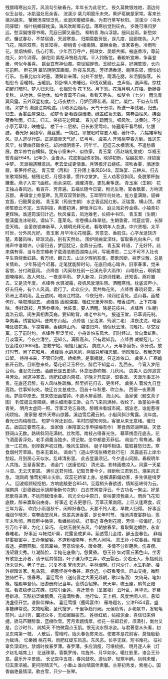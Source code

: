 <!-- { "loadSidebar": true } -->
残腊晴寒出众芳。风流勾引破春光。年年长为此花忙。 
夜久莫教银烛灺，酒边何似玉台妆。冰肌温处觅余香。 
浣溪沙
棐几明窗乐未央。熏炉茗碗是家常。客来长揖对胡床。 
蟹眼汤深轻泛乳，龙涎灰暖细烘香。为君行草写秋阳。 
浣溪沙（书大同驿壁）
榕叶桄榔驿枕溪。海风吹断瘴云低。薄寒初觉到征衣。 
岁晚可堪归梦远，愁深偏恨得书稀。荒庭日脚又垂西。 
柳梢青
海山浮碧。细风丝雨，新愁如织。慵试春衫，不禁宿酒，天涯寒食。 
归期莫数芳辰，误几度、回廊夜色。入户飞花，隔帘双燕，有谁知得。 
柳梢青
小楼南陌。翠軿金勒，谁家春色。冷雨吹花，禁烟怯柳，伤心行客。 
少年百万呼卢，拥越女、吴姬共掷。被底香浓，尊前烛灭，如今消得。 
醉花阴
紫枢泽笏趋龙尾。平入钧衡位。春殿听宣麻，争喜登庸，何似今番喜。 
昆台宜有神仙裔。奕世貂蝉贵。玉砌长兰芽，好拥笙歌，长向花前醉。 
醉花阴
翠箔阴阴笼画阁。昨夜东风恶。芳径满香泥，南陌东郊，惆怅妨行乐。 
伤春比似年时恶。潘鬓新来薄。何处不禁愁，雨滴花腮，和泪胭脂落。 
长相思令
香暖帏。玉暖肌。娇卧嗔人来睡迟。印残双黛眉。 
虫声低。漏声稀。惊枕初醒灯暗时。梦人归未归。 
长相思令
花下愁。月下愁。花落月明人在楼。断肠春复秋。 
从他休。任他休。如今青鸾不自由。看看天尽头。 
如梦令（七夕）
雨洗青冥风露。云外双星初度。乞巧夜楼空，月妒回廊私语。凝伫。凝伫。不似去年情绪。 
如梦令
潮退江南晚渡。山暗水西烟雨。天气十分凉，断送一年残暑。归去。归去。香雾曲屏深处。 
如梦令
卧看西湖烟渚。绿盖红妆无数。帘卷曲栏风，拂面荷香吹雨。归去。归去。笑损花边鸥鹭。 
春光好
疏雨洗，细风吹。淡黄时。不分小亭芳草绿，映檐低。 
楼下十二层梯。日长影里莺啼。倚遍阑干看尽柳，忆腰肢。 
春光好
吴绫窄，藕丝重。一钩红。翠被眠时常要人暖，著怀中。 
六幅裙窣轻风。见人遮尽行踪。正是踏青天气好，忆弓弓。 
虞美人
开残桃李春方到。谁送东风早。杖藜幽径踏余花。却对绿阴青子、问年华。 
迢迢云水横清浅。不遣愁眉展。数竿修竹自横斜。犹有小窗朱户、似侬家。 
青玉案（燕赵端礼堂成）
华裾玉辔青丝E649。记年少、金吾从。花底朝回珠翠拥。晓钟初断，宿酲犹带，绿锁窗中梦。 
天涯相遇鞭鸾凤。老去堂成更情重。月转檐牙云绕栋。凉吹香雾，酒迷歌扇，春笋传杯送。 
青玉案（再和）
王孙陌上春风E649。蕊珠宴、云軿从。归去笙歌常醉拥。蜡残花炬，月侵冰簟，惯作凉堂梦。 
玉人劝客钗斜凤。条脱擎杯腕嫌重。燕子入帘飞画栋。雨余深院，漏催清夜，更轧秦筝送。 
青玉案（生朝）
花王独占春风远。看百卉、芳菲遍。五福长随今日宴。粉光生艳，宝香飘雾，方响流苏颤。 
寿祺堂上修篁畔。乳燕双双贺新院。玉斝明年何处劝。旌方童满路，貂蝉宜面，归觐黄金殿。 
青玉案（筠翁生朝）
水芝香远摇红影。泛瑞霭、横山顶。缥缈笙歌云不定。玉钩斜挂，素蟾初满，醉惬浮瓜冷。 
庭兰戏彩传金鼎。小袖青衫更辉映。谁道筠溪归计近。秋风催去，凤池难老，长把中书印。 
青玉案（生朝）
银潢露洗冰轮皎。谪仙下、蓬莱岛。帘卷横山珠翠绕。生朝香雾，玳筵丝管，长醉壶天晓。 
金銮夜锁麻新草。入辅明光拜元老。看取明年人总道。中兴贤相，太平时世，分外风光好。 
青玉案
月华冷沁花梢露。芳意恋、香肌住。心字龙涎饶济楚。素馨风味，碎琼流品，别有天然处。 
围炉屈曲宜深炷。留取春光向朱户。绿绮声中谁暗许。小窗归去，梦回犹记，金鼎分云缕。 
青玉案
转语，了无好怀。此来偶有得，当与吾宗椿老子载酒浩歌西湖南山间，写我滞思，二公不可不入社也 
平生百绕垂虹路。看万顷、翻云去。山淡夕晖帆影度。菱歌风断，袜罗尘散，总是关情处。 
少年陈迹今迟暮。走笔犹能醉时句。花底目成心暗许。旧家春事，觉来客恨，分付疏筵雨。 
点绛唇（丙寅秋社前一日溪光亭大雨作）
山暗秋云，暝鸦接翅啼榕树。故人何处。一夜溪亭雨。 
梦入新凉，只道消残暑。还知否。燕将雏去。又是流年度。 
点绛唇
水驿凝霜，夜帆风驶潮生晓。酒醒寒悄。枕底波声小。 
好去归舟，有个人风调。君行了。此欢应少。索共梅花笑。 
点绛唇
春晓轻雷，采彩洲上清明雨。乱云遮树。暗淡江村路。 
今夜归舟，绿润红香处。遥山暮。画楼何许。唤取潮回去。 
点绛唇
画阁深围，暖红光里芳林影。暗香成阵。上下花相映。 
倒挂疏枝，月落参横冷。休装景。要人酒醒。除是花枝并。 
点绛唇（生朝）
嵩洛云烟，间生真相耆英裔。要知鲐背。难老中和气。 
报道玉堂，已草调元制。华夷喜。绣裳貂珥。便向东山起。 
点绛唇（呈洛滨、筠溪二老）
清夜沈沈，暗蛩啼处檐花落。乍凉帘幕。香绕屏山角。 
堪恨归鸿，情似秋云薄。书难托。尽交寂寞。忘了前时约。 
点绛唇
醉泛吴松，小舟谁怕东风大。旧时经过。曾向垂虹卧。 
月淡霜天，今夜空清坐。还知么。满斟高和。只有君知我。 
点绛唇
减塑冠儿，宝钗金缕双D665结。怎教宁帖。眼恼儿里劣。 
韵底人人，天与多磨折。休分说。放灯时节。闲了花和月。 
点绛唇
水鹢风帆，两眉只解相思皱。悄然难受。教我怎唧口留。 
待得书来，不管归时瘦。娇痴后。是事撋就。只这难依口。 
虞美人
广寒蟾影开云路。目断愁来处。菊花轻泛玉杯空。醉后不知星斗、乱西东。 
今宵入梦阳台雨。谁忍先归去。酒醒长是五更钟。休念旧游吹帽、几秋风。 
虞美人
西郊追赏寻芳处。闻道冲寒去。雨肥红绽向南枝。岁晚才开应是、恨春迟。 
天涯乐事王孙贵。花底还君醉。有人风味胜疏梅。醉里折花归去、更传杯。 
虞美人
菊坡九日登高路。往事知何处。陵迁谷变总成空。回首十年秋思、吹台东。 
西窗一夜萧萧雨。梦绕中原去。觉来依旧画楼钟。不道木犀香撼、海山风。 
渔家傲（题玄真子图）
钓笠披云青障绕。橛头细雨春江渺。白鸟飞来风满棹。收纶了。渔童拍手樵青笑。 
明月太虚同一照。浮家泛宅忘昏晓。醉眼冷看城市闹。烟波老。谁能惹得闲烦恼。 
渔家傲
楼外天寒山欲暮。溪边雪后藏云树。小艇风斜沙觜露。流年度。春光已向梅梢住。 
短梦今宵还到否。苇村四望知何处。客里从来无意绪。催归去。故园正要莺花主。 
渔家傲（奉陪富公季申探梅有作）
寒食西郊湖畔路。天低野阔山无数。路转斜冈花满树。丝吹雨。南枝占得春光住。 
藉草携壶花底去。花飞酒面香浮处。老手调羹当独步。须记取。坐中都是芳菲侣。 
谒金门
鸳鸯渚。春涨一江花雨。别岸数声初过橹。晚风生碧树。 
艇子相呼相语。载取暮愁归去。寒食烟村芳草路。愁来无着处。 
谒金门（道山亭饯张椿老赴行在）
风露底石上岸巾愁起。月到房心天似水。乱峰清影里。 
此去登瀛须记。今夕道山同醉。春殿明年人共指。玉皇香案吏。 
谒金门（送康伯桧）
清光溢。影转画檐凉入。风露一天星斗湿。无云天更碧。 
满引送君何惜。记取吾曹今夕。目断秋江君到日。潮来风正急。 
瑞鹧鸪
雏莺初啭斗尖新。双蕊花娇掌上身。总解满斟偏劝客，多生俱是绮罗人。 
回波偷顾轻招拍，方响底敲更合B541。豆蔻梢头春欲透，情知巫峡待为云。 
瑞鹧鸪（彭德器出示胡邦衡新句次韵）
白衣苍狗变浮云。千古功名一聚尘。好是悲歌将进酒，不妨同赋惜余春。 
风光全似中原日，臭味要须我辈人。雨后飞花知底数，醉来赢取自由身。 
好事近
老去更思归，芳草正薰南陌。上巳又逢寒食，叹三年为客。 
吹花小雨湿秋千，闲却好春色。天甚不怜人老，早教人归得。 
好事近
梅润乍晴天，帘卷画堂风月。珠翠共迷香雾，是长年时节。 
瑶池清夜宴群仙，鸾笙未吹彻。西母醉中微笑，看蟠桃初结。 
好事近
春色到花房，芳信一枝偏好。勾引万红千翠，为化工呈巧。 
花姑玉貌笑东风，今朝放春早。看取鬓边幡胜，永宜春难老。 
好事近
斗帐炷炉熏，花露裛成芗泽。萦透雪儿金缕，醉玉壶春色。 
非烟非雾锁窗中，王孙倦留客。不道粉墙南畔，也有人闻得。 
怨王孙
小院春昼。晴窗霞透。把雨燕脂，倚风翠袖。芳意恼愉多。暖金荷。 
多情不分群葩后。伤春瘦。浅黛眉尖秀。红潮醉脸，半掩花底重门。怨黄昏。 
怨王孙
如对营丘著色山。坐客有歌怨王孙者，请予赋其情抱，叶子谦为作三弄，吹云裂石，旁若无人，永福前此所未见也。老子于此，兴复不浅 
霁雨天迥。平林烟暝。灯闪沙汀，水生钓艇。楼外柳暗谁家。乱昏鸦。 
相思怪得今番甚。寒食近。小砑鱼笺信。屏山交掩，微醉独倚栏干。恨春寒。 
喜迁莺令（送何晋之大著兄趋朝，歌以侑酒）
文倚马，笔如椽。桂殿早登仙。旧游册府记当年。衮绣合貂蝉。 
庆天申，瞻玉座，鹓鹭正陪班。看君稳步过花砖。归院引金莲。 
喜迁莺令（呈富枢）
云叶乱，月华光。罗幕卷新凉。玉醅初泛嫩鹅黄。花露滴秋香。 
地行仙，天上相。风度世间人样。悬知洗盏径开尝。谁醉伴禅床。 
喜迁莺慢（鹿鸣宴作）
雁塔题名，宝津F854宴，盛事簪绅常说。文物昭融，圣代搜罗，千里争趋丹阙。元侯劝驾，乡老献书，发轫龟前列。山川秀，圜冠众多，无如闽越豪杰。 
姓标红纸，帖报泥金，喜信归来俱捷。骄马芦鞭醉垂，蓝绶吹雪。芳月素娥情厚，桂花一任郎君折。须满引，南台又是，合沙时节。 
鹧鸪天
不怕微霜点玉肌。恨无流水照冰姿。与君著意从头看，初见东南第一枝。 
人散后，雪晴时。陇头春色寄来迟。使君本是花前客，莫怪殷勤为赋诗。 
忆秦娥
桃花萼。雨肥红绽东风恶。东风恶。长亭无寐，短书难托。 
征衫辜负深闺约。禁烟时候春罗薄。春罗薄。多应消瘦，可堪梳掠。 
明月逐人来（灯夕赵礼端席上）
花迷珠翠。香飘罗绮。帘旌外、月华如水。暖红影里，谁会王孙意。最乐升平景致。 
长记宫中五夜，春风鼓吹。游仙梦、轻寒半醉。凤帏未暖，归去熏浓被。更问阴晴天气。 
小重山
谁向晴窗伴素馨。兰芽初秀发，紫檀心。国香幽艳最情深。歌白雪，只少一张琴。 
